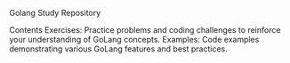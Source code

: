 Golang Study Repository

Contents
Exercises: Practice problems and coding challenges to reinforce your understanding of GoLang concepts.
Examples: Code examples demonstrating various GoLang features and best practices.